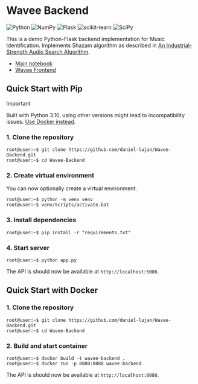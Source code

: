 # Wavee Backend

![Python](https://img.shields.io/badge/python-3670A0?style=for-the-badge&logo=python&logoColor=ffdd54) ![NumPy](https://img.shields.io/badge/numpy-%23013243.svg?style=for-the-badge&logo=numpy&logoColor=white) ![Flask](https://img.shields.io/badge/flask-%23000.svg?style=for-the-badge&logo=flask&logoColor=white) ![scikit-learn](https://img.shields.io/badge/scikit--learn-%23F7931E.svg?style=for-the-badge&logo=scikit-learn&logoColor=white) ![SciPy](https://img.shields.io/badge/SciPy-%230C55A5.svg?style=for-the-badge&logo=scipy&logoColor=%white)

This is a demo Python-Flask backend implementation for Music Identification. Implements Shazam algorithm as described in [An Industrial-Strength Audio Search Algorithm](https://www.ee.columbia.edu/~dpwe/papers/Wang03-shazam.pdf).

- [Main notebook](https://colab.research.google.com/drive/1w5HK-IM3Xicz4tUH1ZckwTCUDeDXX-Ln)
- [Wavee Frontend](https://github.com/daniel-lujan/Wavee-Frontend)

## Quick Start with Pip

> [!IMPORTANT]
> Built with Python 3.10, using other versions might lead to incompatibility issues. [Use Docker instead](#quick-start-with-docker).

### 1. Clone the repository

```console
root@user:~$ git clone https://github.com/daniel-lujan/Wavee-Backend.git
root@user:~$ cd Wavee-Backend
```

### 2. Create virtual environment

You can now optionally create a virtual environment.

```console
root@user:~$ python -m venv venv
root@user:~$ venv/Scripts/activate.bat
```

### 3. Install dependencies

```console
root@user:~$ pip install -r "requirements.txt"
```

### 4. Start server

```console
root@user:~$ python app.py
```

The API is should now be available at `http://localhost:5000`.

## Quick Start with Docker

### 1. Clone the repository

```console
root@user:~$ git clone https://github.com/daniel-lujan/Wavee-Backend.git
root@user:~$ cd Wavee-Backend
```

### 2. Build and start container

```console
root@user:~$ docker build -t wavee-backend .
root@user:~$ docker run -p 8080:8080 wavee-backend
```

The API is should now be available at `http://localhost:8080`.
